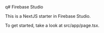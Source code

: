 q# Firebase Studio

This is a NextJS starter in Firebase Studio.

To get started, take a look at src/app/page.tsx.
